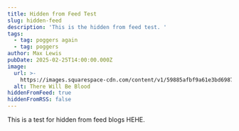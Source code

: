 ```yaml
---
title: Hidden from Feed Test
slug: hidden-feed
description: 'This is the hidden from feed test. '
tags:
  - tag: poggers again
  - tag: poggers
author: Max Lewis
pubDate: 2025-02-25T14:00:00.000Z
image:
  url: >-
    https://images.squarespace-cdn.com/content/v1/59885afbf9a61e3bd6987ecb/1503497537332-RJMVB8WJRY0KP33IUV0T/1489721061795-there-will-be-blood-opening.jpeg
  alt: There Will Be Blood
hiddenFromFeed: true
hiddenFromRSS: false
---
```


This is a test for hidden from feed blogs HEHE.
